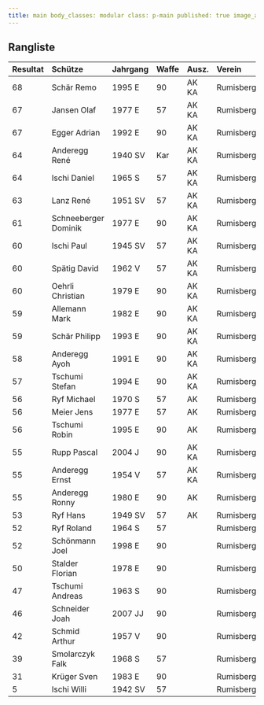 ```yaml
---
title: main body_classes: modular class: p-main published: true image_align: left
---
```


## Rangliste

| Resultat | Schütze              | Jahrgang | Waffe | Ausz. | Verein    |
|:---------|:---------------------|:---------|:------|:------|:----------|
| 68       | Schär Remo           | 1995 E   | 90    | AK KA | Rumisberg |
| 67       | Jansen Olaf          | 1977 E   | 57    | AK KA | Rumisberg |
| 67       | Egger Adrian         | 1992 E   | 90    | AK KA | Rumisberg |
| 64       | Anderegg René        | 1940 SV  | Kar   | AK KA | Rumisberg |
| 64       | Ischi Daniel         | 1965 S   | 57    | AK KA | Rumisberg |
| 63       | Lanz René            | 1951 SV  | 57    | AK KA | Rumisberg |
| 61       | Schneeberger Dominik | 1977 E   | 90    | AK KA | Rumisberg |
| 60       | Ischi Paul           | 1945 SV  | 57    | AK KA | Rumisberg |
| 60       | Spätig David         | 1962 V   | 57    | AK KA | Rumisberg |
| 60       | Oehrli Christian     | 1979 E   | 90    | AK KA | Rumisberg |
| 59       | Allemann Mark        | 1982 E   | 90    | AK KA | Rumisberg |
| 59       | Schär Philipp        | 1993 E   | 90    | AK KA | Rumisberg |
| 58       | Anderegg Ayoh        | 1991 E   | 90    | AK KA | Rumisberg |
| 57       | Tschumi Stefan       | 1994 E   | 90    | AK KA | Rumisberg |
| 56       | Ryf Michael          | 1970 S   | 57    | AK    | Rumisberg |
| 56       | Meier Jens           | 1977 E   | 57    | AK    | Rumisberg |
| 56       | Tschumi Robin        | 1995 E   | 90    | AK    | Rumisberg |
| 55       | Rupp Pascal          | 2004 J   | 90    | AK KA | Rumisberg |
| 55       | Anderegg Ernst       | 1954 V   | 57    | AK KA | Rumisberg |
| 55       | Anderegg Ronny       | 1980 E   | 90    | AK    | Rumisberg |
| 53       | Ryf Hans             | 1949 SV  | 57    | AK    | Rumisberg |
| 52       | Ryf Roland           | 1964 S   | 57    |       | Rumisberg |
| 52       | Schönmann Joel       | 1998 E   | 90    |       | Rumisberg |
| 50       | Stalder Florian      | 1978 E   | 90    |       | Rumisberg |
| 47       | Tschumi Andreas      | 1963 S   | 90    |       | Rumisberg |
| 46       | Schneider Joah       | 2007 JJ  | 90    |       | Rumisberg |
| 42       | Schmid Arthur        | 1957 V   | 90    |       | Rumisberg |
| 39       | Smolarczyk Falk      | 1968 S   | 57    |       | Rumisberg |
| 31       | Krüger Sven          | 1983 E   | 90    |       | Rumisberg |
| 5        | Ischi Willi          | 1942 SV  | 57    |       | Rumisberg |
